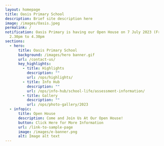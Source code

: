 ```yaml
---
layout: homepage
title: Oasis Primary School
description: Brief site description here
image: /images/Oasis.jpeg
permalink: /
notification: Oasis Primary is having our Open House on 7 July 2023 (Friday),
  2.30pm to 4.30pm
sections:
  - hero:
      title: Oasis Primary School
      background: /images/hero banner.gif
      url: /contact-us/
      key_highlights:
        - title: Highlights
          description: ""
          url: /ops/highlights/
        - title: Info Hub
          description: ""
          url: /ops/info-hub/school-life/assessment-information/
        - title: Gallery
          description: ""
          url: /ops/photo-gallery/2023
  - infopic:
      title: Open House
      description: Come and Join Us At Our Open House!
      button: Click Here for More Information
      url: /link-to-sample-page
      image: /images/e-banner.png
      alt: Image alt text
---
```

